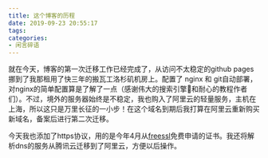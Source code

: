 ```yaml
---
title: 这个博客的历程
date: 2019-09-23 20:55:17
tags:
categories:
- 闲言碎语
---
```


就在今天，博客的第一次迁移工作已经完成了，从访问不太稳定的github pages挪到了我那租用了快三年的搬瓦工洛杉矶机房上。配置了 nginx 和 git自动部署，对nginx的简单配置算是了解了一点（感谢伟大的搜索引擎🙏和耐心的教程作者们）。不过，境外的服务器始终是不稳定，我也购入了阿里云的轻量服务，主机在上海，所以这只是万里长征的一小步！在这个域名到期后我打算在阿里云重新购买新域名，备案后进行第二次迁移。

今天我也添加了https协议，用的是今年4月从[freessl](https://freessl.cn)免费申请的证书。我还将解析dns的服务从腾讯云迁移到了阿里云，方便以后操作。